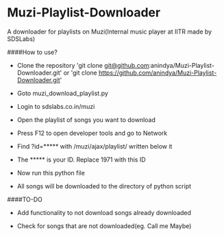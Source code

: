Muzi-Playlist-Downloader
========================

A downloader for playlists on Muzi(Internal music player at IITR made by SDSLabs)

####How to use?

* Clone the repository 'git clone git@github.com:anindya/Muzi-Playlist-Downloader.git' or 'git clone https://github.com/anindya/Muzi-Playlist-Downloader.git'

* Goto muzi_download_playlist.py

* Login to sdslabs.co.in/muzi

* Open the playlist of songs you want to download

* Press F12 to open developer tools and go to Network

* Find ?id=***** with /muzi/ajax/playlist/ written below it 

* The ***** is your ID. Replace 1971 with this ID

* Now run this python file

* All songs will be downloaded to the directory of python script

####TO-DO

* Add functionality to not download songs already downloaded

* Check for songs that are not downloaded(eg. Call me Maybe)
